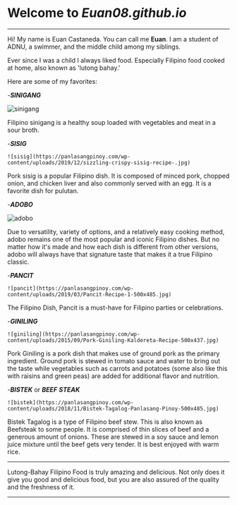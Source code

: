 # Welcome to *Euan08.github.io*
---
Hi! My name is Euan Castaneda. You can call me **Euan**. I am a student of ADNU, a swimmer, and the middle child among my siblings.


Ever since I was a child I always liked food. Especially Filipino food cooked at home, also known as 'lutong bahay.'

Here are some of my favorites:


-***SINIGANG***
 
  ![sinigang](https://panlasangpinoy.com/wp-content/uploads/2017/03/Sinigang-na-Baboy-with-Gabi-Panlasang-Pinoy-500x488.jpg)
  
  Filipino sinigang is a healthy soup loaded with vegetables and meat in a sour broth. 
  
 -***SISIG***
 
 	![sisig](https://panlasangpinoy.com/wp-content/uploads/2019/12/sizzling-crispy-sisig-recipe-.jpg)
  
  Pork sisig is a popular Filipino dish. It is composed of minced pork, chopped onion, and chicken liver and also commonly served with an egg. It is a favorite dish for pulutan.
  
 -***ADOBO***
 
  ![adobo](https://panlasangpinoy.com/wp-content/uploads/2009/08/Pork-Adobo-Recipe-500x500.jpg)
  
  Due to versatility, variety of options, and a relatively easy cooking method, adobo remains one of the most popular and iconic Filipino dishes. But no matter how it's made and how each dish is different from other versions, adobo will always have that signature taste that makes it a true Filipino classic.
    
 -***PANCIT***
 
 	![pancit](https://panlasangpinoy.com/wp-content/uploads/2019/03/Pancit-Recipe-1-500x485.jpg)
  
  The Filipino Dish, Pancit is a must-have for Filipino parties or celebrations.
  
 -***GINILING***
 
 	![giniling](https://panlasangpinoy.com/wp-content/uploads/2015/09/Pork-Giniling-Kaldereta-Recipe-500x437.jpg)
  
  Pork Giniling is a pork dish that makes use of ground pork as the primary ingredient. Ground pork is stewed in tomato sauce and water to bring out the taste while vegetables such as carrots and potatoes (some also like this with raisins and green peas) are added for additional flavor and nutrition.
  
 -***BISTEK*** or ***BEEF*** ***STEAK***
 
 	![bistek](https://panlasangpinoy.com/wp-content/uploads/2018/11/Bistek-Tagalog-Panlasang-Pinoy-500x485.jpg)
  
  Bistek Tagalog is a type of Filipino beef stew. This is also known as Beefsteak to some people. It is comprised of thin slices of beef and a generous amount of onions. These are stewed in a soy sauce and lemon juice mixture until the beef gets very tender. It is best enjoyed with warm rice. 
  
---

Lutong-Bahay Filipino Food is truly amazing and delicious. Not only does it give you good and delicious food, but you are also assured of the quality and the freshness of it.

---
  
  
  
